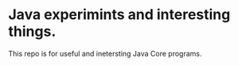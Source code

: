 Java experimints and interesting things.
====
This repo is for useful and inetersting Java Core programs.
